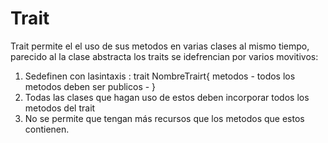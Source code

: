# Trait

Trait permite el el uso de sus metodos en varias clases al mismo tiempo, parecido al la clase abstracta los traits se idefrencian por varios movitivos:

  1. Sedefinen con lasintaxis : trait NombreTrairt{ metodos - todos los metodos deben ser publicos - }
  2. Todas las clases que hagan uso de estos deben incorporar todos los metodos del trait
  3. No se permite que tengan más recursos que los metodos que estos contienen.
